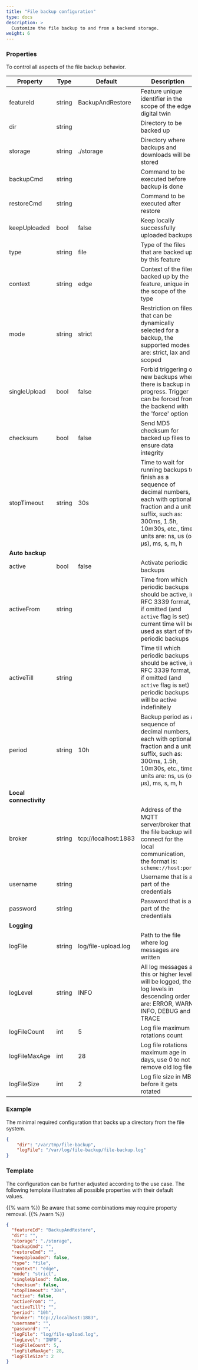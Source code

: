 ```yaml
---
title: "File backup configuration"
type: docs
description: >
  Customize the file backup to and from a backend storage.
weight: 6
---
```


### Properties

To control all aspects of the file backup behavior.

| Property | Type | Default | Description |
| - | - | - | - |
| featureId | string | BackupAndRestore | Feature unique identifier in the scope of the edge digital twin |
| dir | string | | Directory to be backed up |
| storage | string | ./storage | Directory where backups and downloads will be stored |
| backupCmd | string | | Command to be executed before backup is done |
| restoreCmd | string | | Command to be executed after restore |
| keepUploaded | bool | false | Keep locally successfully uploaded backups |
| type | string | file | Type of the files that are backed up by this feature |
| context | string | edge | Context of the files backed up by the feature, unique in the scope of the type |
| mode | string | strict | Restriction on files that can be dynamically selected for a backup, the supported modes are: strict, lax and scoped |
| singleUpload | bool | false | Forbid triggering of new backups when there is backup in progress. Trigger can be forced from the backend with the 'force' option |
| checksum | bool | false | Send MD5 checksum for backed up files to ensure data integrity |
| stopTimeout | string | 30s | Time to wait for running backups to finish as a sequence of decimal numbers, each with optional fraction and a unit suffix, such as: 300ms, 1.5h, 10m30s, etc., time units are: ns, us (or µs), ms, s, m, h |
| **Auto backup** | | | |
| active | bool | false | Activate periodic backups |
| activeFrom | string | | Time from which periodic backups should be active, in RFC 3339 format, if omitted (and `active` flag is set) current time will be used as start of the periodic backups |
| activeTill | string | | Time till which periodic backups should be active, in RFC 3339 format, if omitted (and `active` flag is set) periodic backups will be active indefinitely |
| period | string | 10h| Backup period as a sequence of decimal numbers, each with optional fraction and a unit suffix, such as: 300ms, 1.5h, 10m30s, etc., time units are: ns, us (or µs), ms, s, m, h |
| **Local connectivity** | | | |
| broker | string | tcp://localhost:1883 | Address of the MQTT server/broker that the file backup will connect for the local communication, the format is: `scheme://host:port` |
| username | string | | Username that is a part of the credentials |
| password | string | | Password that is a part of the credentials |
| **Logging** | | | |
| logFile | string | log/file-upload.log | Path to the file where log messages are written |
| logLevel | string | INFO | All log messages at this or higher level will be logged, the log levels in descending order are: ERROR, WARN, INFO, DEBUG and TRACE |
| logFileCount | int | 5 | Log file maximum rotations count |
| logFileMaxAge | int | 28 | Log file rotations maximum age in days, use 0 to not remove old log files |
| logFileSize | int | 2 | Log file size in MB before it gets rotated |


### Example

The minimal required configuration that backs up a directory from the file system.

```json
{
    "dir": "/var/tmp/file-backup",
    "logFile": "/var/log/file-backup/file-backup.log"
}
```

### Template

The configuration can be further adjusted according to the use case.
The following template illustrates all possible properties with their default values.

{{% warn %}}
Be aware that some combinations may require property removal.
{{% /warn %}}

```json
{
  "featureId": "BackupAndRestore",
  "dir": "",
  "storage": "./storage",
  "backupCmd": "",
  "restoreCmd": "",
  "keepUploaded": false,
  "type": "file",
  "context": "edge",
  "mode": "strict",
  "singleUpload": false,
  "checksum": false,
  "stopTimeout": "30s",
  "active": false,
  "activeFrom": "",
  "activeTill": "",
  "period": "10h",
  "broker": "tcp://localhost:1883",
  "username": "",
  "password": "",
  "logFile": "log/file-upload.log",
  "logLevel": "INFO",
  "logFileCount": 5,
  "logFileMaxAge": 28,
  "logFileSize": 2
}
```
